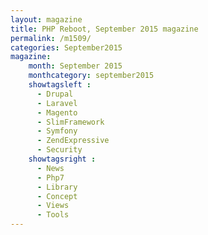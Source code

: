```yaml
---
layout: magazine
title: PHP Reboot, September 2015 magazine
permalink: /m1509/
categories: September2015
magazine:
    month: September 2015
    monthcategory: september2015
    showtagsleft :
      - Drupal
      - Laravel
      - Magento
      - SlimFramework
      - Symfony
      - ZendExpressive
      - Security
    showtagsright :
      - News
      - Php7
      - Library
      - Concept
      - Views
      - Tools
---
```

